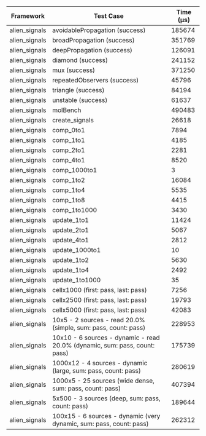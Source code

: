 | Framework | Test Case | Time (μs) |
| --- | --- | --- |
| alien_signals | avoidablePropagation (success) | 185674 |
| alien_signals | broadPropagation (success) | 351769 |
| alien_signals | deepPropagation (success) | 126091 |
| alien_signals | diamond (success) | 241152 |
| alien_signals | mux (success) | 371250 |
| alien_signals | repeatedObservers (success) | 45796 |
| alien_signals | triangle (success) | 84194 |
| alien_signals | unstable (success) | 61637 |
| alien_signals | molBench | 490483 |
| alien_signals | create_signals | 26618 |
| alien_signals | comp_0to1 | 7894 |
| alien_signals | comp_1to1 | 4185 |
| alien_signals | comp_2to1 | 2281 |
| alien_signals | comp_4to1 | 8520 |
| alien_signals | comp_1000to1 | 3 |
| alien_signals | comp_1to2 | 16084 |
| alien_signals | comp_1to4 | 5535 |
| alien_signals | comp_1to8 | 4415 |
| alien_signals | comp_1to1000 | 3430 |
| alien_signals | update_1to1 | 11424 |
| alien_signals | update_2to1 | 5067 |
| alien_signals | update_4to1 | 2812 |
| alien_signals | update_1000to1 | 10 |
| alien_signals | update_1to2 | 5630 |
| alien_signals | update_1to4 | 2492 |
| alien_signals | update_1to1000 | 35 |
| alien_signals | cellx1000 (first: pass, last: pass) | 7256 |
| alien_signals | cellx2500 (first: pass, last: pass) | 19793 |
| alien_signals | cellx5000 (first: pass, last: pass) | 42083 |
| alien_signals | 10x5 - 2 sources - read 20.0% (simple, sum: pass, count: pass) | 228953 |
| alien_signals | 10x10 - 6 sources - dynamic - read 20.0% (dynamic, sum: pass, count: pass) | 175739 |
| alien_signals | 1000x12 - 4 sources - dynamic (large, sum: pass, count: pass) | 280619 |
| alien_signals | 1000x5 - 25 sources (wide dense, sum: pass, count: pass) | 407394 |
| alien_signals | 5x500 - 3 sources (deep, sum: pass, count: pass) | 189644 |
| alien_signals | 100x15 - 6 sources - dynamic (very dynamic, sum: pass, count: pass) | 262312 |
